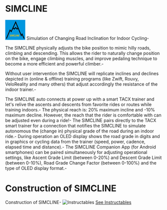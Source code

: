 # SIMCLINE 
<img src="https://github.com/Berg0162/simcline/blob/master/images/SC_logo.png" width="64" height="64" alt="SIMCLINE Icon"> Simulation of Changing Road Inclination for Indoor Cycling-

The SIMCLINE physically adjusts the bike position to mimic hilly roads, climbing and descending. This allows the rider to naturally change position on the bike, engage climbing muscles, and improve pedaling technique to become a more efficient and powerful climber.-

Without user intervention the SIMCLINE will replicate inclines and declines depicted in (online & offline) training programs (like Zwift, Rouvy, VeloReality and many others) that adjust accordingly the resistance of the indoor trainer.-

The SIMCLINE auto connects at power up with a smart TACX trainer and let's relive the ascents and descents from favorite rides or routes while training indoors.-
The physical reach is: 20% maximum incline and -10% maximum decline. However, the reach that the rider is comfortable with can be adjusted even during a ride!-
The SIMCLINE pairs directly to the TACX smart trainer for a connection that notifies the SIMCLINE to simulate autonomous the (change in) physical grade of the road during an indoor ride.-
During operation an OLED display shows the road grade in digits and in graphics or cycling data from the trainer (speed, power, cadence, elapsed time and distance).-
The SIMCLINE Companion App (for Android smartphones) can be paired simultaneously for adjusting operational settings, like Ascent Grade Limit (between 0-20%) and Descent Grade Limit (between 0-10%), Road Grade Change Factor (between 0-100%) and the type of OLED display format.-

# Construction of SIMCLINE


Construction of SIMCLINE-
<img src="https://www.instructables.com/assets/img/instructables-logo-v2.png" width="32" height="48" alt="Instructables"> [See Instructables](https://www.instructables.com)
